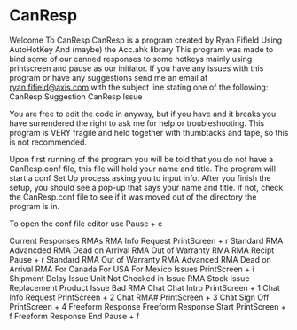 # CanResp

Welcome To CanResp
CanResp is a program created by Ryan Fifield
Using AutoHotKey
And (maybe) the Acc.ahk library
This program was made to bind some of our canned responses to some hotkeys mainly using printscreen and pause as our initiator.
If you have any issues with this program or have any suggestions send me an email at ryan.fifield@axis.com with the subject line stating one of the following: 
CanResp Suggestion
CanResp Issue

You are free to edit the code in anyway, but if you have and it breaks you have surrendered the right to ask me for help or troubleshooting. 
This program is VERY fragile and held together with thumbtacks and tape, so this is not recommended.

Upon first running of the program you will be told that you do not have a CanResp.conf file, this file will hold your name and title. The program will start a conf Set Up process asking you to input info. After you finish the setup, you should see a pop-up that says your name and title. If not, check the CanResp.conf file to see if it was moved out of the directory the program is in.

To open the conf file editor use Pause + c

Current Responses
  RMAs
    RMA Info Request
	PrintScreen + r
	    Standard RMA
	    Advancded RMA
		Dead on Arrival RMA
	    Out of Warranty RMA
    RMA Recipt
	Pause + r
	    Standard RMA
	    Out of Warranty RMA
	    Advanced RMA
	    Dead on Arrival RMA
		For Canada
		For USA
		For Mexico
  Issues
        PrintScreen + i
	    Shipment Delay Issue
	    Unit Not Checked in Issue
	    RMA Stock Issue
	    Replacement Product Issue
		Bad RMA
  Chat
    Chat Intro
	PrintScreen + 1
    Chat Info Request
	PrintScreen + 2
    Chat RMA# 
	PrintScreen + 3
    Chat Sign Off
	PrintScreen + 4
  Freeform Response
    Freeform Response Start
	PrintScreen + f
    Freeform Response End
	Pause + f
